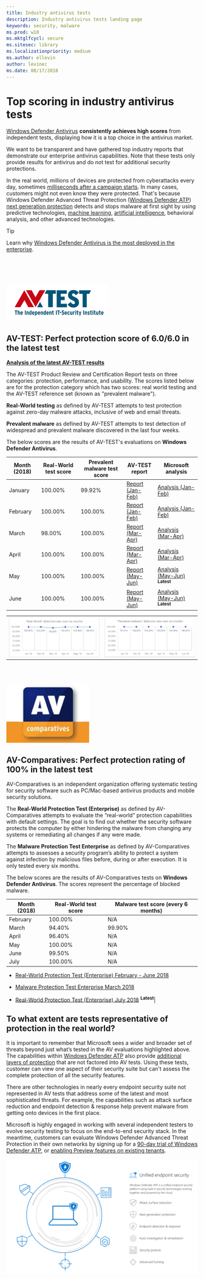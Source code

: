 ```yaml
---
title: Industry antivirus tests
description: Industry antivirus tests landing page
keywords: security, malware
ms.prod: w10
ms.mktglfcycl: secure
ms.sitesec: library
ms.localizationpriority: medium
ms.author: ellevin
author: levinec
ms.date: 08/17/2018
---
```


# Top scoring in industry antivirus tests

[Windows Defender Antivirus](https://docs.microsoft.com/windows/security/threat-protection/windows-defender-antivirus/windows-defender-antivirus-in-windows-10?ocid=cx-docs-avreports) **consistently achieves high scores** from independent tests, displaying how it is a top choice in the antivirus market.

We want to be transparent and have gathered top industry reports that demonstrate our enterprise antivirus capabilities. Note that these tests only provide results for antivirus and do not test for additional security protections.

In the real world, millions of devices are protected from cyberattacks every day, sometimes [milliseconds after a campaign starts](https://cloudblogs.microsoft.com/microsoftsecure/2018/03/07/behavior-monitoring-combined-with-machine-learning-spoils-a-massive-dofoil-coin-mining-campaign/). In many cases, customers might not even know they were protected. That's because Windows Defender Advanced Threat Protection ([Windows Defender ATP](https://www.microsoft.com/en-us/WindowsForBusiness/windows-atp?ocid=cx-blog-mmpc)) [next generation protection](https://www.youtube.com/watch?v=Xy3MOxkX_o4) detects and stops malware at first sight by using predictive technologies, [machine learning](https://cloudblogs.microsoft.com/microsoftsecure/2018/06/07/machine-learning-vs-social-engineering/), [artificial intelligence](https://cloudblogs.microsoft.com/microsoftsecure/2018/02/14/how-artificial-intelligence-stopped-an-emotet-outbreak/), behavioral analysis, and other advanced technologies.

> [!TIP]
> Learn why [Windows Defender Antivirus is the most deployed in the enterprise](https://cloudblogs.microsoft.com/microsoftsecure/2018/03/22/why-windows-defender-antivirus-is-the-most-deployed-in-the-enterprise/).

<br></br><br></br>
![AV-TEST logo](./images/av-test-logo.png)

## AV-TEST: Perfect protection score of 6.0/6.0 in the latest test

**[Analysis of the latest AV-TEST results](https://query.prod.cms.rt.microsoft.com/cms/api/am/binary/RE2v60I)**

The AV-TEST Product Review and Certification Report tests on three categories: protection, performance, and usability. The scores listed below are for the protection category which has two scores: real world testing and the AV-TEST reference set (known as "prevalent malware").

**Real-World testing** as defined by AV-TEST attempts to test protection against zero-day malware attacks, inclusive of web and email threats.

**Prevalent malware** as defined by AV-TEST attempts to test detection of widespread and prevalent malware discovered in the last four weeks.

The below scores are the results of AV-TEST's evaluations on **Windows Defender Antivirus**.

|Month (2018)|Real-World test score| Prevalent malware test score | AV-TEST report| Microsoft analysis|
|---|---|---|---|---|
|January| 100.00%| 99.92%| [Report (Jan-Feb)](https://www.av-test.org/en/antivirus/home-windows/windows-7/february-2018/kaspersky-lab-internet-security-18.0-180557/)| [Analysis (Jan-Feb)](https://query.prod.cms.rt.microsoft.com/cms/api/am/binary/RE27O5A?ocid=cx-blog-mmpc)|
|February| 100.00% | 100.00%|[Report (Jan-Feb)](https://www.av-test.org/en/antivirus/home-windows/windows-7/february-2018/kaspersky-lab-internet-security-18.0-180557/)| [Analysis (Jan-Feb)](https://query.prod.cms.rt.microsoft.com/cms/api/am/binary/RE27O5A?ocid=cx-blog-mmpc)|
March |98.00%| 100.00%|[Report (Mar-Apr)](https://www.av-test.org/en/antivirus/business-windows-client/windows-10/april-2018/microsoft-windows-defender-antivirus-4.12-181574/)|[Analysis (Mar-Apr)](https://query.prod.cms.rt.microsoft.com/cms/api/am/binary/RE2ouJA)|
April|100.00%| 100.00%|[Report (Mar-Apr)](https://www.av-test.org/en/antivirus/business-windows-client/windows-10/april-2018/microsoft-windows-defender-antivirus-4.12-181574/)|[Analysis (Mar-Apr)](https://query.prod.cms.rt.microsoft.com/cms/api/am/binary/RE2ouJA)|
May|100.00%| 100.00%| [Report (May-Jun)](https://www.av-test.org/en/antivirus/business-windows-client/windows-10/june-2018/microsoft-windows-defender-antivirus-4.12-182374/) |[Analysis (May-Jun)](https://query.prod.cms.rt.microsoft.com/cms/api/am/binary/RE2v60I)  <sup>**Latest**</sup>|
June|100.00%| 100.00%| [Report (May-Jun)](https://www.av-test.org/en/antivirus/business-windows-client/windows-10/june-2018/microsoft-windows-defender-antivirus-4.12-182374/)|[Analysis (May-Jun)](https://query.prod.cms.rt.microsoft.com/cms/api/am/binary/RE2v60I) <sup>**Latest**</sup>|

|||
|---|---|
|![Graph describing Real-World detection rate](./images/RealWorld-67-percent.png)|![Graph describing Prevalent Malware](./images/PrevalentMalware-67-percent.png)|
<br></br>

![AV-Comparatives Logo](./images/av-comparatives-logo-3.png)

## AV-Comparatives: Perfect protection rating of 100% in the latest test

AV-Comparatives is an independent organization offering systematic testing for security software such as PC/Mac-based antivirus products and mobile security solutions.

The  **Real-World Protection Test (Enterprise)** as defined by AV-Comparatives attempts to evaluate the “real-world” protection capabilities with default settings. The goal is to find out whether the security software protects the computer by either hindering the malware from changing any systems or remediating all changes if any were made.

The **Malware Protection Test Enterprise** as defined by AV-Comparatives attempts to assesses a security program’s ability to protect a system against infection by malicious files before, during or after execution. It is only tested every six months.

The below scores are the results of AV-Comparatives tests on **Windows Defender Antivirus**. The scores represent the percentage of blocked malware.

|Month (2018)| Real-World test score| Malware test score (every 6 months)|
|---|---|---|
|February| 100.00%| N/A|
|March| 94.40%| 99.90%|
|April| 96.40%| N/A|
|May| 100.00%| N/A|
|June| 99.50%| N/A|
|July| 100.00%| N/A|

* [Real-World Protection Test (Enterprise) February - June 2018](https://www.av-comparatives.org/tests/real-world-protection-test-february-june-2018/)

* [Malware Protection Test Enterprise March 2018](https://www.av-comparatives.org/tests/malware-protection-test-enterprise-march-2018-testresult/)

* [Real-World Protection Test (Enterprise) July 2018](https://www.av-comparatives.org/tests/real-world-protection-test-july-2018-factsheet/) <sup>**Latest**</sup>|

## To what extent are tests representative of protection in the real world?

It is important to remember that Microsoft sees a wider and broader set of threats beyond just what’s tested in the AV evaluations highlighted above. The capabilities within [Windows Defender ATP](https://www.microsoft.com/en-us/WindowsForBusiness/windows-atp?ocid=cx-blog-mmpc) also provide [additional layers of protection](https://cloudblogs.microsoft.com/microsoftsecure/2017/12/11/detonating-a-bad-rabbit-windows-defender-antivirus-and-layered-machine-learning-defenses/) that are not factored into AV tests. Using these tests, customer can view one aspect of their security suite but can't assess the complete protection of all the security features.

There are other technologies in nearly every endpoint security suite not represented in AV tests that address some of the latest and most sophisticated threats. For example, the capabilities such as attack surface reduction and endpoint detection & response help prevent malware from getting onto devices in the first place.

Microsoft is highly engaged in working with several independent testers to evolve security testing to focus on the end-to-end security stack. In the meantime, customers can evaluate Windows Defender Advanced Threat Protection in their own networks by signing up for a [90-day trial of Windows Defender ATP](https://www.microsoft.com/windowsforbusiness/windows-atp?ocid=cx-blog-mmpc), or [enabling Preview features on existing tenants](https://docs.microsoft.com/windows/security/threat-protection/windows-defender-atp/preview-settings-windows-defender-advanced-threat-protection).

![ATP](./images/wdatp-pillars2.png)
